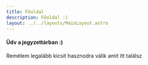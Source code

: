 ```yaml
---
title: Főoldal
description: Főoldal :)
layout: ../../layouts/MainLayout.astro
---
```


#### Üdv a jegyzettárban :)

Remélem legalább kicsit hasznodra válik amit itt találsz
